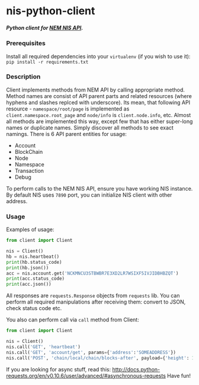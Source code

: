 # nis-python-client #
##### Python client for [NEM NIS API](https://nemproject.github.io). #####

### Prerequisites ###
Install all required dependencies into your `virtualenv` (if you wish to use it):
```pip install -r requirements.txt```
### Description ###
Client implements methods from NEM API by calling appropriate method. 
Method names are consist of API parent parts and related resources (where hyphens and slashes replced with underscore).
Its mean, that following API resource - `namespace/root/page` is implemented as `client.namespace.root_page` and `node/info` is `client.node.info`, etc.
Almost all methods are implemented this way, except few that has either super-long names or duplicate names. Simply discover all methods to see exact namings.
There is 6 API parent entities for usage:
* Account
* BlockChain
* Node
* Namespace
* Transaction
* Debug

To perform calls to the NEM NIS API, ensure you have working NIS instance.
By default NIS uses `7890` port, you can initialize NIS client with other address.

### Usage ###

Examples of usage:
```python
from client import Client

nis = Client()
hb = nis.heartbeat()
print(hb.status_code)
print(hb.json())
acc = nis.account.get('NCKMNCU3STBWBR7E3XD2LR7WSIXF5IVJIDBHBZQT')
print(acc.status_code)
print(acc.json())

```
All responses are `requests.Response` objects from `requests` lib.
You can perform all required manipulations after receiving them: convert to 
JSON, check status code etc.

You also can perform call via `call` method from Client:

```python
from client import Client

nis = Client()
nis.call('GET', 'heartbeat')
nis.call('GET', 'account/get', params={'address':'SOMEADDRESS'})
nis.call('POST', 'chain/local/chain/blocks-after', payload={'height': 100})
```
If you are looking for async stuff, read this:
http://docs.python-requests.org/en/v0.10.6/user/advanced/#asynchronous-requests
Have fun!



